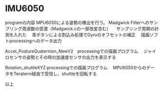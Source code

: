 # IMU6050
programの内容
MPU6050による姿勢の検出を行う。
	Madgwick Filterへのサンプリング周波数の受渡（Madgwick.cの一部改変含む）
　サンプリング周期の計測を入れた
　青ボタンによる割込み処理でGyroのオフセットの補正
　描画ソフトprocessingへのデータ出力

Accel_PostureQuaternion_NewV2　processingでの描画プログラム
　ジャイロセンサの姿勢とその時の加速度センサの出力を表示する
 
Rotation_shuttleXYZ processingでの描画プログラム
　MPU6050からのデータをTeraterm経由で受信し、shuttleを回転する
 
 以上
